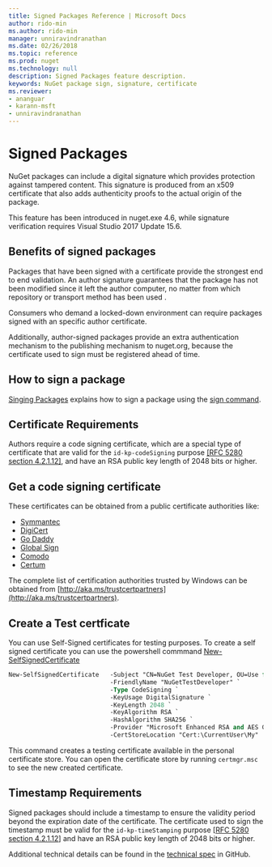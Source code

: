 ```yaml
---
title: Signed Packages Reference | Microsoft Docs
author: rido-min
ms.author: rido-min
manager: unniravindranathan
ms.date: 02/26/2018
ms.topic: reference
ms.prod: nuget
ms.technology: null
description: Signed Packages feature description.
keywords: NuGet package sign, signature, certificate
ms.reviewer:
- ananguar
- karann-msft
- unniravindranathan
---
```


# Signed Packages

NuGet packages can include a digital signature which provides protection against tampered content. This signature is produced from an x509 certificate that also adds authenticity proofs to the actual origin of the package. 

This feature has been introduced in nuget.exe 4.6, while signature verification requires Visual Studio 2017 Update 15.6.

## Benefits of signed packages

Packages that have been signed with a  certificate provide the strongest end to end validation. An author signature guarantees that the package has not been modified since it left the author computer, no matter from which repository or transport method has been used .

Consumers who demand a locked-down environment can require packages signed with an specific author certificate. 

Additionally, author-signed packages provide an extra authentication mechanism to the publishing mechanism to nuget.org, because the certificate used to sign must be registered ahead of time.

## How to sign a package

[Singing Packages](../create-packages/Sign-a-package) explains how to sign a package using the [sign command](../tools/cli-ref-sign).

## Certificate Requirements

Authors require a code signing certificate, which are a special type of certificate that are valid for the `id-kp-codeSigning` purpose [[RFC 5280 section 4.2.1.12]](https://tools.ietf.org/html/rfc5280#section-4.2.1.12), and have an RSA public key length of 2048 bits or higher. 

## Get a code signing certificate

These certificates can be obtained from a public certificate authorities like:

- [Symmantec](https://trustcenter.websecurity.symantec.com/process/trust/productOptions?productType=SoftwareValidationClass3)
- [DigiCert](https://www.digicert.com/code-signing/)
- [Go Daddy](https://www.godaddy.com/web-security/code-signing-certificate)
- [Global Sign](https://www.globalsign.com/en/code-signing-certificate/)
- [Comodo](https://www.comodo.com/e-commerce/code-signing/code-signing-certificate.php)
- [Certum](https://www.certum.eu/certum/cert,offer_en_open_source_cs.xml) 

The complete list of certification authorities trusted by Windows can be obtained from [http://aka.ms/trustcertpartners](http://aka.ms/trustcertpartners).

## Create a Test certficate

You can use Self-Signed certificates for testing purposes. To create a self signed certificate you can use the powershell commmand [New-SelfSignedCertificate](https://docs.microsoft.com/en-us/powershell/module/pkiclient/new-selfsignedcertificate)

```ps
New-SelfSignedCertificate	-Subject "CN=NuGet Test Developer, OU=Use for testing purposes ONLY" `
							-FriendlyName "NuGetTestDeveloper" `
							-Type CodeSigning `
   			    			-KeyUsage DigitalSignature `
							-KeyLength 2048 `
							-KeyAlgorithm RSA `
                            -HashAlgorithm SHA256 `
							-Provider "Microsoft Enhanced RSA and AES Cryptographic Provider" `
							-CertStoreLocation "Cert:\CurrentUser\My" 
```
This command creates a testing certificate available in the personal certificate store. You can open the certificate store by running `certmgr.msc` to see the new created certificate.


## Timestamp Requirements

Signed packages should include a timestamp to ensure the validity period beyond the expiration date of the certificate. The certificate used to sign the timestamp must be valid for the `id-kp-timeStamping` purpose [[RFC 5280 section 4.2.1.12](https://tools.ietf.org/html/rfc5280#section-4.2.1.12)] and have an RSA public key length of 2048 bits or higher.

Additional technical details can be found in the [technical spec](https://github.com/NuGet/Home/wiki/Package-Signatures-Technical-Details) in GitHub.
